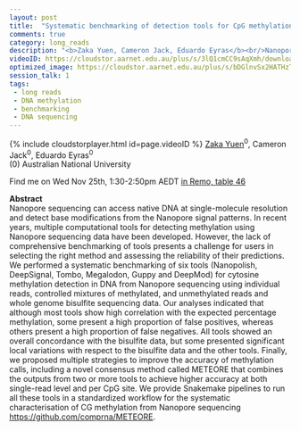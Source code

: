 ```yaml
---
layout: post
title:  "Systematic benchmarking of detection tools for CpG methylation from Nanopore sequencing"
comments: true
category: long_reads
description: "<b>Zaka Yuen, Cameron Jack, Eduardo Eyras</b><br/>Nanopore sequencing can access native DNA at singl..."
videoID: https://cloudstor.aarnet.edu.au/plus/s/3lQ1cmCC9sAqXmh/download
optimized_image: https://cloudstor.aarnet.edu.au/plus/s/bDGlnvSx2HATHzT/download
session_talk: 1
tags:
 - long reads
 - DNA methylation
 - benchmarking
 - DNA sequencing
---
```

{% include cloudstorplayer.html id=page.videoID %}
<u>Zaka Yuen</u><sup>0</sup>, Cameron Jack<sup>0</sup>, Eduardo Eyras<sup>0</sup><br/>
\(0\) Australian National University

Find me on Wed Nov 25th, 1:30-2:50pm AEDT [in Remo, table 46](https://live.remo.co/e/abacbs2020-day-2/register)

<b>Abstract</b><br/>
Nanopore sequencing can access native DNA at single-molecule resolution and detect base modifications from the Nanopore signal patterns. In recent years, multiple computational tools for detecting methylation using Nanopore sequencing data have been developed. However, the lack of comprehensive benchmarking of tools presents a challenge for users in selecting the right method and assessing the reliability of their predictions. We performed a systematic benchmarking of six tools \(Nanopolish, DeepSignal, Tombo, Megalodon, Guppy and DeepMod\) for cytosine methylation detection in DNA from Nanopore sequencing using individual reads, controlled mixtures of methylated, and unmethylated reads and whole genome bisulfite sequencing data. Our analyses indicated that although most tools show high correlation with the expected percentage methylation, some present a high proportion of false positives, whereas others present a high proportion of false negatives. All tools showed an overall concordance with the bisulfite data, but some presented significant local variations with respect to the bisulfite data and the other tools. Finally, we proposed multiple strategies to improve the accuracy of methylation calls, including a novel consensus method called METEORE that combines the outputs from two or more tools to achieve higher accuracy at both single-read level and per CpG site. We provide Snakemake pipelines to run all these tools in a standardized workflow for the systematic characterisation of CG methylation from Nanopore sequencing https://github.com/comprna/METEORE.
